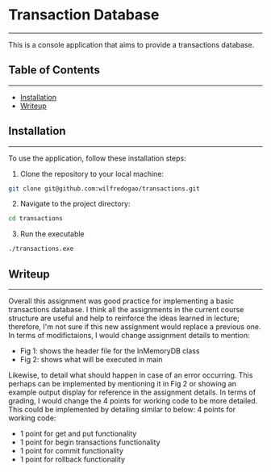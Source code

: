 # Transaction Database
-------

This is a console application that aims to provide a transactions database.

## Table of Contents
-------
- [Installation](#Installation)
- [Writeup](#Writeup)

## Installation
-------
To use the application, follow these installation steps:

1. Clone the repository to your local machine:
```bash
git clone git@github.com:wilfredogao/transactions.git
```
2. Navigate to the project directory:
```bash
cd transactions
```
3. Run the executable
```bash
./transactions.exe
```

## Writeup
-------

Overall this assignment was good practice for implementing a basic transactions database. I think all the assignments in the current course structure are useful and help to reinforce the ideas learned in lecture; therefore, I'm not sure if this new assignment would replace a previous one. 
In terms of modifictaions, I would change assignment details to mention:
* Fig 1: shows the header file for the InMemoryDB class
* Fig 2: shows what will be executed in main

Likewise, to detail what should happen in case of an error occurring. This perhaps can be implemented by mentioning it in Fig 2 or showing an example output display for reference in the assignment details. 
In terms of grading, I would change the 4 points for working code to be more detailed. This could be implemented by detailing similar to below:
4 points for working code:
* 1 point for get and put functionality
* 1 point for begin transactions functionality
* 1 point for commit functionality
* 1 point for rollback functionality


